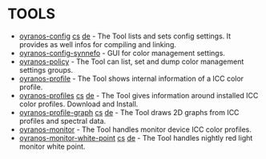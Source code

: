 TOOLS
=====
* [oyranos-config](../../doc/md/oyranosconfig.md) [cs](../../doc/md/oyranosconfigcs.md) [de](../../doc/md/oyranosconfigde.md) - The Tool lists and sets config settings. It provides as well infos for compiling and linking.
* [oyranos-config-synnefo](../../doc/md/oyranosconfigsynnefo.md) - GUI for color management settings.
* [oyranos-policy](../../doc/md/oyranospolicy.md) - The Tool can list, set and dump color management settings groups.
* [oyranos-profile](../../doc/md/oyranosprofile.md) - The Tool shows internal information of a ICC color profile.
* [oyranos-profiles](../../doc/md/oyranosprofiles.md) [cs](../../doc/md/oyranosprofilescs.md) [de](../../doc/md/oyranosprofilesde.md) - The Tool gives information around installed ICC color profiles. Download and Install.
* [oyranos-profile-graph](../../doc/md/oyranosprofilegraph.md) [cs](../../doc/md/oyranosprofilegraphcs.md) [de](../../doc/md/oyranosprofilegraphde.md) - The Tool draws 2D graphs from ICC profiles and spectral data.
* [oyranos-monitor](../../doc/md/oyranosmonitor.md) - The Tool handles monitor device ICC color profiles.
* [oyranos-monitor-white-point](../../doc/md/oyranosmonitorwhitepoint.md) [cs](../../doc/md/oyranosmonitorwhitepointcs.md) [de](../../doc/md/oyranosmonitorwhitepointde.md) - The Tool handles nightly red light monitor white point.
